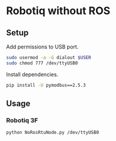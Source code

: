 # Robotiq without ROS

## Setup

Add permissions to USB port.

```sh
sudo usermod -a -G dialout $USER
sudo chmod 777 /dev/ttyUSB0
```

Install dependencies.

```sh
pip install -U pymodbus==2.5.3
```

## Usage

### Robotiq 3F

```sh
python NoRosRtuNode.py /dev/ttyUSB0
```
